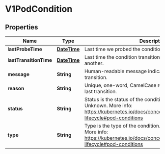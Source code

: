 
# V1PodCondition

## Properties
Name | Type | Description | Notes
------------ | ------------- | ------------- | -------------
**lastProbeTime** | [**DateTime**](DateTime.md) | Last time we probed the condition. |  [optional]
**lastTransitionTime** | [**DateTime**](DateTime.md) | Last time the condition transitioned from one status to another. |  [optional]
**message** | **String** | Human-readable message indicating details about last transition. |  [optional]
**reason** | **String** | Unique, one-word, CamelCase reason for the condition&#39;s last transition. |  [optional]
**status** | **String** | Status is the status of the condition. Can be True, False, Unknown. More info: https://kubernetes.io/docs/concepts/workloads/pods/pod-lifecycle#pod-conditions | 
**type** | **String** | Type is the type of the condition. Currently only Ready. More info: https://kubernetes.io/docs/concepts/workloads/pods/pod-lifecycle#pod-conditions | 



